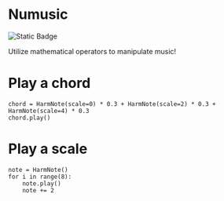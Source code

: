 # Numusic

![Static Badge](https://img.shields.io/badge/python-%3E%3D3.10-blue?logo=python&labelColor=%23F7DF1E)



Utilize mathematical operators to manipulate music!


# Play a chord

```
chord = HarmNote(scale=0) * 0.3 + HarmNote(scale=2) * 0.3 + HarmNote(scale=4) * 0.3
chord.play()
```

# Play a scale

```
note = HarmNote()
for i in range(8):
    note.play()
    note += 2
```